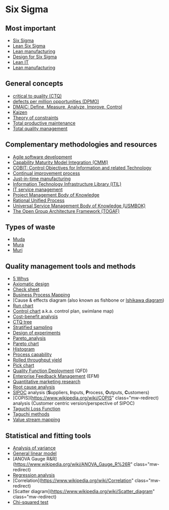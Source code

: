 # Six Sigma

## Most important

* [Six Sigma](https://www.wikipedia.org/wiki/Six_Sigma)
* [Lean Six Sigma](https://www.wikipedia.org/wiki/Lean_Six_Sigma)
* [Lean manufacturing](https://www.wikipedia.org/wiki/Lean_manufacturing)
* [Design for Six Sigma](https://www.wikipedia.org/wiki/Design_for_Six_Sigma)
* [Lean IT](https://www.wikipedia.org/wiki/Lean_IT)
* [Lean manufacturing](https://www.wikipedia.org/wiki/Lean_manufacturing)

## General concepts 

* [critical to quality (CTQ)](TODO)
* [defects per million opportunities (DPMO)](https://www.wikipedia.org/wiki/Defects_per_million_opportunities)
* [DMAIC: Define, Measure, Analyze, Improve, Control](https://www.wikipedia.org/wiki/DMAIC)
* [Kaizen](https://www.wikipedia.org/wiki/Kaizen)
* [Theory of constraints](https://www.wikipedia.org/wiki/Theory_of_constraints)
* [Total productive maintenance](https://www.wikipedia.org/wiki/Total_productive_maintenance)
* [Total quality management](https://www.wikipedia.org/wiki/Total_quality_management)

## Complementary methodologies and resources

* [Agile software development](https://www.wikipedia.org/wiki/Agile_software_development)
* [Capability Maturity Model Integration (CMMI)](https://www.wikipedia.org/wiki/Capability_Maturity_Model_Integration)
* [COBIT: Control Objectives for Information and related Technology](https://www.wikipedia.org/wiki/COBIT)
* [Continual improvement process](https://www.wikipedia.org/wiki/Continual_improvement_process)
* [Just-in-time manufacturing](https://www.wikipedia.org/wiki/Just-in-time_manufacturing)
* [Information Technology Infrastructure Library (ITIL)](https://www.wikipedia.org/wiki/ITIL)
* [IT service management](https://www.wikipedia.org/wiki/IT_service_management)
* [Project Management Body of Knowledge](https://www.wikipedia.org/wiki/Project_Management_Body_of_Knowledge)
* [Rational Unified Process](https://www.wikipedia.org/wiki/Rational_Unified_Process)
* [Universal Service Management Body of Knowledge (USMBOK)](TODO)
* [The Open Group Architecture Framework (TOGAF)](https://www.wikipedia.org/wiki/The_Open_Group_Architecture_Framework)

## Types of waste

* [Muda](https://www.wikipedia.org/wiki/Muda_(Japanese_term))
* [Mura](https://www.wikipedia.org/wiki/Mura_(Japanese_term))
* [Muri](https://www.wikipedia.org/wiki/Muri_(Japanese_term))

## Quality management tools and methods

* [5 Whys](https://www.wikipedia.org/wiki/5_Whys)
* [Axiomatic design](https://www.wikipedia.org/wiki/Axiomatic_design)
* [Check sheet](https://www.wikipedia.org/wiki/Check_sheet)
* [Business Process Mapping](https://www.wikipedia.org/wiki/Business_Process_Mapping)
* [Cause &amp; effects diagram (also known as fishbone or [Ishikawa diagram](https://www.wikipedia.org/wiki/Ishikawa_diagram))
* [Run chart](https://www.wikipedia.org/wiki/Run_chart)
* [Control chart](https://www.wikipedia.org/wiki/Control_chart) a.k.a. control plan, swimlane map)
* [Cost-benefit analysis](https://www.wikipedia.org/wiki/Cost-benefit_analysis)
* [CTQ tree](https://www.wikipedia.org/wiki/CTQ_tree)
* [Stratified sampling](https://www.wikipedia.org/wiki/Stratified_sampling)
* [Design of experiments](https://www.wikipedia.org/wiki/Design_of_experiments)
* [Pareto_analysis](https://www.wikipedia.org/wiki/Pareto_analysis)
* [Pareto chart](https://www.wikipedia.org/wiki/Pareto_chart)
* [Histogram](https://www.wikipedia.org/wiki/Histogram)
* [Process capability](https://www.wikipedia.org/wiki/Process_capability)
* [Rolled throughput yield](https://www.wikipedia.org/wiki/Rolled_throughput_yield)
* [Pick chart](https://www.wikipedia.org/wiki/Pick_chart)
* [Quality Function Deployment](https://www.wikipedia.org/wiki/Quality_Function_Deployment) (QFD)
* [Enterprise Feedback Management](https://www.wikipedia.org/wiki/Enterprise_Feedback_Management) (EFM)
* [Quantitative marketing research](https://www.wikipedia.org/wiki/Quantitative_marketing_research)
* [Root cause analysis](https://www.wikipedia.org/wiki/Root_cause_analysis)
* [SIPOC](https://www.wikipedia.org/wiki/SIPOC) analysis (<b>S</b>uppliers, <b>I</b>nputs, <b>P</b>rocess, <b>O</b>utputs, <b>C</b>ustomers)
* [COPIS](https://www.wikipedia.org/wiki/COPIS" class="mw-redirect) analysis (Customer centric version/perspective of SIPOC)
* [Taguchi Loss Function](https://www.wikipedia.org/wiki/Taguchi_Loss_Function)
* [Taguchi methods](https://www.wikipedia.org/wiki/Taguchi_methods)
* [Value stream mapping](https://www.wikipedia.org/wiki/Value_stream_mapping)

## Statistical and fitting tools

* [Analysis of variance](https://www.wikipedia.org/wiki/Analysis_of_variance)
* [General linear model](https://www.wikipedia.org/wiki/General_linear_model)
* [ANOVA Gauge R&amp;R](https://www.wikipedia.org/wiki/ANOVA_Gauge_R%26R" class="mw-redirect)
* [Regression analysis](https://www.wikipedia.org/wiki/Regression_analysis)
* [Correlation](https://www.wikipedia.org/wiki/Correlation" class="mw-redirect)
* [Scatter diagram](https://www.wikipedia.org/wiki/Scatter_diagram" class="mw-redirect)
* [Chi-squared test](https://www.wikipedia.org/wiki/Chi-squared_test)

